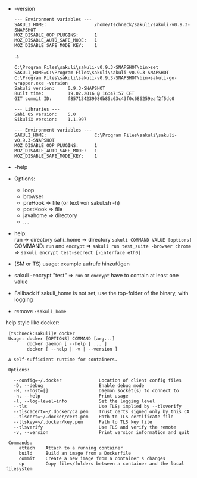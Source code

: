 * -version
    ```
    --- Environment variables ---
    SAKULI_HOME:                  /home/tschneck/sakuli/sakuli-v0.9.3-SNAPSHOT
    MOZ_DISABLE_OOP_PLUGINS:      1
    MOZ_DISABLE_AUTO_SAFE_MODE:   1
    MOZ_DISABLE_SAFE_MODE_KEY:    1
    ```
    ->
    ```
    C:\Program Files\sakuli\sakuli-v0.9.3-SNAPSHOT\bin>set SAKULI_HOME=C:\Program Files\sakuli\sakuli-v0.9.3-SNAPSHOT
  C:\Program Files\sakuli\sakuli-v0.9.3-SNAPSHOT\bin>sakuli-go-wrapper.exe -version
  Sakuli version:     0.9.3-SNAPSHOT
  Built time:         19.02.2016 @ 16:47:57 CET
  GIT commit ID:      f857134239080b85c63c43f0c686259eaf2f5dc0

  --- Libraries ---
  Sahi OS version:    5.0
  SikuliX version:    1.1.997

  --- Environment variables ---
  SAKULI_HOME:                  C:\Program Files\sakuli\sakuli-v0.9.3-SNAPSHOT
  MOZ_DISABLE_OOP_PLUGINS:      1
  MOZ_DISABLE_AUTO_SAFE_MODE:   1
  MOZ_DISABLE_SAFE_MODE_KEY:    1

    ```
* -help
* Options:
    * loop
    * browser <browser>
    * preHook   => file   (or text von sakul.sh -h)
    * postHook  => file
    * javahome  => directory
    * ....
* help:   
    run => directory
    sahi_home => directory
    `sakuli COMMAND VALUE [options]`
    COMMAND: `run` and `encrypt`
        => `sakuli run test_suite -browser chrome`
        => `sakuli encrypt test-secrect [-interface eth0]`

* (SM or TS) usage: example aufrufe hinzufügen
* sakuli -encrypt "test" => `run` or `encrypt` have to contain at least one value
* Fallback if sakuli_home is not set, use the top-folder of the binary, with logging
* remove `-sakuli_home`


help style like docker:
```
 [tschneck:sakuli]# docker
 Usage: docker [OPTIONS] COMMAND [arg...]
        docker daemon [ --help | ... ]
        docker [ --help | -v | --version ]

 A self-sufficient runtime for containers.

 Options:

   --config=~/.docker              Location of client config files
   -D, --debug                     Enable debug mode
   -H, --host=[]                   Daemon socket(s) to connect to
   -h, --help                      Print usage
   -l, --log-level=info            Set the logging level
   --tls                           Use TLS; implied by --tlsverify
   --tlscacert=~/.docker/ca.pem    Trust certs signed only by this CA
   --tlscert=~/.docker/cert.pem    Path to TLS certificate file
   --tlskey=~/.docker/key.pem      Path to TLS key file
   --tlsverify                     Use TLS and verify the remote
   -v, --version                   Print version information and quit

 Commands:
     attach    Attach to a running container
     build     Build an image from a Dockerfile
     commit    Create a new image from a container's changes
     cp        Copy files/folders between a container and the local filesystem
```
